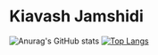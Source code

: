 # Kiavash Jamshidi
![Anurag's GitHub stats](https://github-readme-stats.vercel.app/api?username=KiavashJamshidi&theme=midnight-purple&show_icons=true)
[![Top Langs](https://github-readme-stats.vercel.app/api/top-langs/?username=KiavashJamshidi&layout=compact)](https://github.com/anuraghazra/github-readme-stats)


